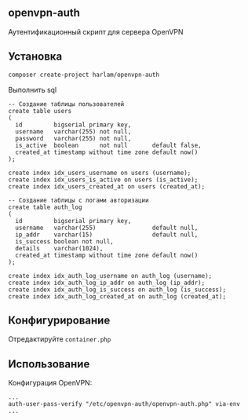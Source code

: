 openvpn-auth
------------

Аутентификационный скрипт для сервера OpenVPN

Установка
---------

```bash
composer create-project harlam/openvpn-auth
```

Выполнить sql

```postgresql
-- Создание таблицы пользователей
create table users
(
  id         bigserial primary key,
  username   varchar(255) not null,
  password   varchar(255) not null,
  is_active  boolean      not null       default false,
  created_at timestamp without time zone default now()
);

create index idx_users_username on users (username);
create index idx_users_is_active on users (is_active);
create index idx_users_created_at on users (created_at);

-- Создание таблицы с логами авторизации
create table auth_log
(
  id         bigserial primary key,
  username   varchar(255)                default null,
  ip_addr    varchar(15)                 default null,
  is_success boolean not null,
  details    varchar(1024),
  created_at timestamp without time zone default now()
);

create index idx_auth_log_username on auth_log (username);
create index idx_auth_log_ip_addr on auth_log (ip_addr);
create index idx_auth_log_is_success on auth_log (is_success);
create index idx_auth_log_created_at on auth_log (created_at);
```

Конфигурирование
----------------

Отредактируйте `container.php`

Использование
-------------

Конфигурация OpenVPN:

```
...
auth-user-pass-verify "/etc/openvpn-auth/openvpn-auth.php" via-env
...
```
